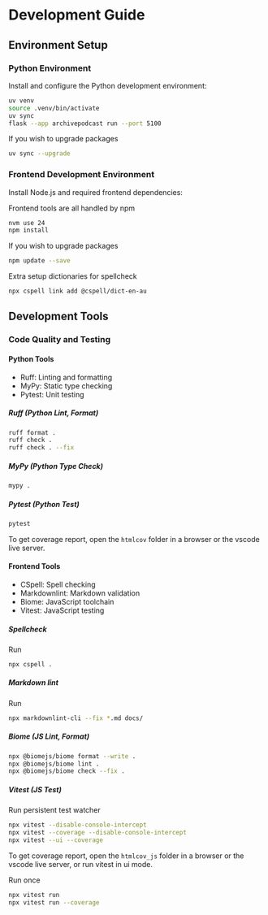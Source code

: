 # Development Guide

## Environment Setup

### Python Environment

Install and configure the Python development environment:

```bash
uv venv
source .venv/bin/activate
uv sync
flask --app archivepodcast run --port 5100
```

If you wish to upgrade packages

```bash
uv sync --upgrade
```

### Frontend Development Environment

Install Node.js and required frontend dependencies:

Frontend tools are all handled by npm

```bash
nvm use 24
npm install
```

If you wish to upgrade packages

```bash
npm update --save
```

Extra setup dictionaries for spellcheck

```bash
npx cspell link add @cspell/dict-en-au
```

## Development Tools

### Code Quality and Testing

#### Python Tools

- Ruff: Linting and formatting
- MyPy: Static type checking
- Pytest: Unit testing

##### Ruff (Python Lint, Format)

```bash
ruff format .
ruff check .
ruff check . --fix
```

##### MyPy (Python Type Check)

```bash
mypy .
```

##### Pytest (Python Test)

```bash
pytest
```

To get coverage report, open the `htmlcov` folder in a browser or the vscode live server.

#### Frontend Tools

- CSpell: Spell checking
- Markdownlint: Markdown validation
- Biome: JavaScript toolchain
- Vitest: JavaScript testing

##### Spellcheck

Run

```bash
npx cspell .
```

##### Markdown lint

Run

```bash
npx markdownlint-cli --fix *.md docs/
```

##### Biome (JS Lint, Format)

```bash
npx @biomejs/biome format --write .
npx @biomejs/biome lint .
npx @biomejs/biome check --fix .
```

##### Vitest (JS Test)

Run persistent test watcher

```bash
npx vitest --disable-console-intercept
npx vitest --coverage --disable-console-intercept
npx vitest --ui --coverage
```

To get coverage report, open the `htmlcov_js` folder in a browser or the vscode live server, or run vitest in ui mode.

Run once

```bash
npx vitest run
npx vitest run --coverage
```
